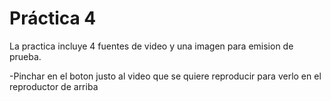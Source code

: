 # Práctica 4
La practica incluye 4 fuentes de video y una imagen para emision de prueba.

-Pinchar en el boton justo al video que se quiere reproducir para verlo en el reproductor de arriba
